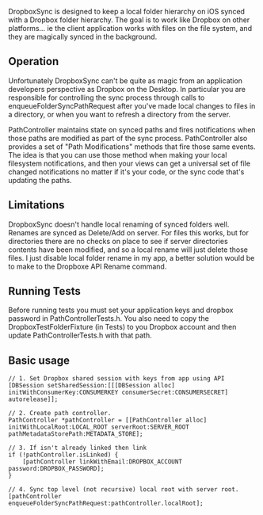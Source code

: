 DropboxSync is designed to keep a local folder hierarchy on iOS synced with a Dropbox folder hierarchy. The goal is to work like Dropbox on other platforms… ie the client application works with files on the file system, and they are magically synced in the background.

## Operation

Unfortunately DropboxSync can't be quite as magic from an application developers perspective as Dropbox on the Desktop. In particular you are responsible for controlling the sync process through calls to enqueueFolderSyncPathRequest after you've made local changes to files in a directory, or when you want to refresh a directory from the server.

PathController maintains state on synced paths and fires notifications when those paths are modified as part of the sync process. PathController also provides a set of "Path Modifications" methods that fire those same events. The idea is that you can use those method when making your local filesystem notifications, and then your views can get a universal set of file changed notifications no matter if it's your code, or the sync code that's updating the paths.

## Limitations

DropboxSync doesn't handle local renaming of synced folders well. Renames are synced as Delete/Add on server. For files this works, but for directories there are no checks on place to see if server directories contents have been modified, and so a local rename will just delete those files. I just disable local folder rename in my app, a better solution would be to make to the Dropboxe API Rename command.

## Running Tests

Before running tests you must set your application keys and dropbox password in PathControllerTests.h. You also need to copy the DropboxTestFolderFixture (in Tests) to you Dropbox account and then update PathControllerTests.h with that path.

## Basic usage

    // 1. Set Dropbox shared session with keys from app using API
    [DBSession setSharedSession:[[[DBSession alloc] initWithConsumerKey:CONSUMERKEY consumerSecret:CONSUMERSECRET] autorelease]];

    // 2. Create path controller.
    PathController *pathController = [[PathController alloc] initWithLocalRoot:LOCAL_ROOT serverRoot:SERVER_ROOT pathMetadataStorePath:METADATA_STORE];

    // 3. If isn't already linked then link
    if (!pathController.isLinked) {
    	[pathController linkWithEmail:DROPBOX_ACCOUNT password:DROPBOX_PASSWORD];
    }

    // 4. Sync top level (not recursive) local root with server root.
    [pathController enqueueFolderSyncPathRequest:pathController.localRoot];
